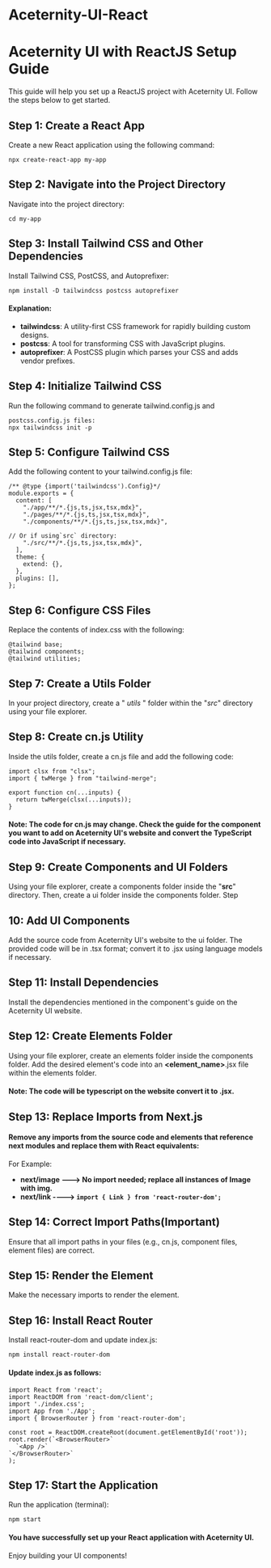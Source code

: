 # Aceternity-UI-React

# Aceternity UI with ReactJS Setup Guide

This guide will help you set up a ReactJS project with Aceternity UI. Follow the steps below to get started.

## Step 1: Create a React App

Create a new React application using the following command:

    npx create-react-app my-app

## Step 2: Navigate into the Project Directory

Navigate into the project directory:

    cd my-app

## Step 3: Install Tailwind CSS and Other Dependencies

Install Tailwind CSS, PostCSS, and Autoprefixer:

    npm install -D tailwindcss postcss autoprefixer

#### Explanation:

- **tailwindcss**: A utility-first CSS framework for rapidly building custom designs.
- **postcss**: A tool for transforming CSS with JavaScript plugins.
- **autoprefixer**: A PostCSS plugin which parses your CSS and adds vendor prefixes.

## Step 4: Initialize Tailwind CSS

Run the following command to generate tailwind.config.js and

    postcss.config.js files:
    npx tailwindcss init -p

## Step 5: Configure Tailwind CSS

Add the following content to your tailwind.config.js file:

    /** @type {import('tailwindcss').Config}*/
    module.exports = {
      content: [
        "./app/**/*.{js,ts,jsx,tsx,mdx}",
        "./pages/**/*.{js,ts,jsx,tsx,mdx}",
        "./components/**/*.{js,ts,jsx,tsx,mdx}",

    // Or if using`src` directory:
        "./src/**/*.{js,ts,jsx,tsx,mdx}",
      ],
      theme: {
        extend: {},
      },
      plugins: [],
    };

## Step 6: Configure CSS Files

Replace the contents of index.css with the following:

    @tailwind base;
    @tailwind components;
    @tailwind utilities;

## Step 7: Create a Utils Folder

In your project directory, create a " _utils_ " folder within the "_src_" directory using your file explorer.

## Step 8: Create cn.js Utility

Inside the utils folder, create a cn.js file and add the following code:

    import clsx from "clsx";
    import { twMerge } from "tailwind-merge";

    export function cn(...inputs) {
      return twMerge(clsx(...inputs));
    }

#### Note: The code for cn.js may change. Check the guide for the component you want to add on Aceternity UI's website and convert the TypeScript code into JavaScript if necessary.

## Step 9: Create Components and UI Folders

Using your file explorer, create a components folder inside the "**src**" directory. Then, create a ui folder inside the components folder. Step

## 10: Add UI Components

Add the source code from Aceternity UI's website to the ui folder. The provided code will be in .tsx format; convert it to .jsx using language models if necessary.

## Step 11: Install Dependencies

Install the dependencies mentioned in the component's guide on the Aceternity UI website.

## Step 12: Create Elements Folder

Using your file explorer, create an elements folder inside the components folder. Add the desired element's code into an **<element_name>**.jsx file within the elements folder.

#### Note: The code will be typescript on the website convert it to .jsx.

## Step 13: Replace Imports from Next.js

#### Remove any imports from the source code and elements that reference next modules and replace them with React equivalents:

For Example:

- **next/image ---> No import needed; replace all instances of Image with img.**
- **next/link ----> `import { Link } from 'react-router-dom';`**

## Step 14: Correct Import Paths(Important)

Ensure that all import paths in your files (e.g., cn.js, component files, element files) are correct.

## Step 15: Render the Element

Make the necessary imports to render the element.

## Step 16: Install React Router

Install react-router-dom and update index.js:

    npm install react-router-dom

#### Update index.js as follows:

    import React from 'react';
    import ReactDOM from 'react-dom/client';
    import './index.css';
    import App from './App';
    import { BrowserRouter } from 'react-router-dom';

    const root = ReactDOM.createRoot(document.getElementById('root'));
    root.render(`<BrowserRouter>`
      `<App />`
    `</BrowserRouter>`
    );

## Step 17: Start the Application

Run the application (terminal):

    npm start

#### You have successfully set up your React application with Aceternity UI.

Enjoy building your UI components!
